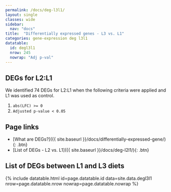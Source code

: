 ```yaml
---
permalink: /docs/deg-l3l1/
layout: single
classes: wide
sidebar:
  nav: "docs"
title:  "Differentially expressed genes - L3 vs. L1"
categories: gene-expression deg l3l1
datatable:
  id: degl3l1
  nrow: 245
  nowrap: "Adj p-val"
---
```


## DEGs for L2:L1
We identified 74 DEGs for L2:L1 when the following criteria were applied and L1 was used as control.
1. `abs(LFC) >= 0`
2. `Adjusted p-value < 0.05`

## Page links
- [What are DEGs?]({{ site.baseurl }}/docs/differentially-expressed-gene/){: .btn}
- [List of DEGs - L2 vs. L1]({{ site.baseurl }}/docs/deg-l2l1/){: .btn}

## List of DEGs between L1 and L3 diets

{% include datatable.html id=page.datatable.id
  data=site.data.degl3l1 nrow=page.datatable.nrow
  nowrap=page.datatable.nowrap %}
